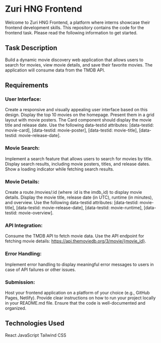 # Zuri HNG Frontend

Welcome to Zuri HNG Frontend, a platform where interns showcase their frontend development skills. This repository contains the code for the frontend task. Please read the following information to get started.

## Task Description
Build a dynamic movie discovery web application that allows users to search for movies, view movie details, and save their favorite movies. The application will consume data from the TMDB API.

## Requirements
### User Interface:

Create a responsive and visually appealing user interface based on this design.
Display the top 10 movies on the homepage.
Present them in a grid layout with movie posters.
The Card component should display the movie title and release date.
Use the following data-testid attributes: [data-testid: movie-card], [data-testid: movie-poster], [data-testid: movie-title], [data-testid: movie-release-date].

### Movie Search:

Implement a search feature that allows users to search for movies by title.
Display search results, including movie posters, titles, and release dates.
Show a loading indicator while fetching search results.
### Movie Details:

Create a route /movies/:id (where :id is the imdb_id) to display movie details.
Display the movie title, release date (in UTC), runtime (in minutes), and overview.
Use the following data-testid attributes: [data-testid: movie-title], [data-testid: movie-release-date], [data-testid: movie-runtime], [data-testid: movie-overview].
### API Integration:

Consume the TMDB API to fetch movie data.
Use the API endpoint for fetching movie details: https://api.themoviedb.org/3/movie/{movie_id}.
### Error Handling:

Implement error handling to display meaningful error messages to users in case of API failures or other issues.
### Submission:

Host your frontend application on a platform of your choice (e.g., GitHub Pages, Netlify).
Provide clear instructions on how to run your project locally in your README.md file.
Ensure that the code is well-documented and organized.
## Technologies Used
React
JavaScript
Tailwind CSS
